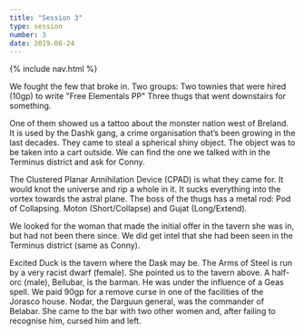 ```yaml
---
title: "Session 3"
type: session
number: 3
date: 2019-08-24
---
```


{% include nav.html %}

We fought the few that broke in. Two groups:
Two townies that were hired (10gp) to write "Free Elementals PP"
Three thugs that went downstairs for something.

One of them showed us a tattoo about the monster nation west of Breland. It is used by the Dashk gang, a crime organisation that’s been growing in the last decades. They came to steal a spherical shiny object. The object was to be taken into a cart outside. We can find the one we talked with in the Terminus district and ask for Conny.

The Clustered Planar Annihilation Device (CPAD) is what they came for. It would knot the universe and rip a whole in it. It sucks everything into the vortex towards the astral plane.
The boss of the thugs has a metal rod: Pod of Collapsing. Moton (Short/Collapse) and Gujat (Long/Extend).

We looked for the woman that made the initial offer in the tavern she was in, but had not been there since. We did get intel that she had been seen in the Terminus district (same as Conny).

Excited Duck is the tavern where the Dask may be. The Arms of Steel is run by a very racist dwarf (female). She pointed us to the tavern above.
A half-orc (male), Bellubar, is the barman. He was under the influence of a Geas spell. We paid 90gp for a remove curse in one of the facilities of the Jorasco house.
Nodar, the Darguun general, was the commander of Belabar. She came to the bar with two other women and, after failing to recognise him, cursed him and left.
